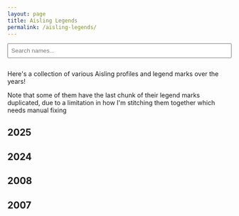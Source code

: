 ```yaml
---
layout: page
title: Aisling Legends
permalink: /aisling-legends/
---
```


<input type="text" id="search" placeholder="Search names..." style="margin-bottom: 1em; padding: 0.5em; width: 100%;" />

Here's a collection of various Aisling profiles and legend marks over the years!

Note that some of them have the last chunk of their legend marks duplicated, due to a limitation in how I'm stitching them together which needs manual fixing

## 2025

<ul id="name-list-2025"></ul>

## 2024

<ul id="name-list-2024"></ul>

## 2008

<ul id="name-list-2008"></ul>

## 2007

<ul id="name-list-2007"></ul>


<script>
    const names2025 = [
        'Adriela',
        'Ailred',
        'Amarranth',
        'Angelic',
        'Angelynn',
        'Arpina',
        'bearly',
        'beerbottle',
        'Bindo',
        'binnie',
        'bladeg',
        'bladejdg',
        'blader',
        'Blanche',
        'BlueFountain',
        'bLuEjR',
        'blueskye',
        'Bojingies',
        'Bruiser',
        'Bywyd',
        'Carnaugh',
        'Cherrius',
        'cutiejg',
        'DancingWind',
        'Dender',
        'Dionia',
        'Doms',
        'DoubleMint',
        'DoomHealer',
        'Drucilla',
        'Duplico',
        'Elzhi',
        'eLZioN',
        'Falconlady',
        'FFeightBest',
        'Firemayden',
        'Gaia',
        'Hien',
        'Hoshiko',
        'Iglis',
        'impuneToo',
        'iShallHeal',
        'JadeAkaino',
        'Jennifer',
        'Jerry',
        'Kedian',
        'Khloe',
        'Kimchii',
        'Krytos',
        'Lancelot',
        'Landon',
        'Lexem',
        'LlamaTacoo',
        'LovenPretty',
        'Lux',
        'mavrik',
        'Mayheart',
        'melon',
        'Mintofkali',
        'Missgreenry',
        'MlKE',
        'Moogle',
        'Nenya',
        'NeroZeroXe',
        'Never',
        'niZon',
        'notvorlof',
        'OceanWind',
        'panda',
        'Paramour',
        'PinkLily',
        'Protoman',
        'Raiphie',
        'Rocandy',
        'Rorrik',
        'Rune',
        'SaintAsher',
        'San',
        'Seidon',
        'SilentNite',
        'Snooze',
        'Somae',
        'Soundwave',
        'StarShine',
        'StarSparkler',
        'Ulli',
        'Turtlehermit',
        'Tristam',
        'Theowin',
        'Thubub',
        'Twinkle',
        'TwinkleStar',
        'Ubrei',
        'Vamistle',
        'VanMorgan',
        'Wastedd',
        'Willco',
        'Wormtongue',
        'Xoody',
        'xYourAngelx',
        'Yawgmoth',
        'Zaos',
        'Zaxa',
        'Zeix',
        'ZerA',
        'zGerbz',
        'ZhongFou',
        'ZoD',
        'Zwuji',
    ];
    const names2024 = [
        'Acesin',
        'Alvino',
        'And',
        'Aon',
        'AresFalco',
        'Arohanui',
        'Auzric',
        'Bea',
        'BioMagus',
        'BoJingles',
        'Brittany',
        'Cazbrileth',
        'Como',
        'Demylong',
        'Disarray',
        'Dylanlan',
        'Dynamus',
        'Eiscego',
        'Eternalty',
        'Exonyte',
        'FatalRevenge',
        'FFninen',
        'Final',
        'FrauLynn',
        'Giggles',
        'Hihaku',
        'Huhuman',
        'Ishikawa',
        'Jaice',
        'JessicaP',
        'Kald',
        'Kallina',
        'Laurier',
        'Leemon',
        'makeup',
        'Makunouchi',
        'Merisa',
        'Moogle',
        'MrMvP',
        'Naena',
        'NaLyd',
        'NeoxBahamut',
        'NoirGato',
        'Peppita',
        'Ramanayan',
        'Renvo',
        'ReyaKeely',
        'Ridiickai',
        'Set',
        'Sick',
        'Srgious',
        'SunYukii',
        'Tazz',
        'Telme',
        'TriDemp',
        'Venezia',
        'Viveena',
        'Warginald',
        'Wizadrian',
        'yLo',
        'Yukii',
        'Zurf',
    ];
    const names2008 = [
        'PrincessM',
        'TrainerWiz',
    ];
    const names2007 = [
        'BioMagus',
        'Franees',
        'Galaxis',
        'Malache',
        'Shoguo',
        'Vamistle',
    ];
    const years = [2025, 2024, 2008, 2007];
    const nameList2025 = document.getElementById('name-list-2025');
    const nameList2024 = document.getElementById('name-list-2024');
    const nameList2008 = document.getElementById('name-list-2008');
    const nameList2007 = document.getElementById('name-list-2007');

    function appendNames(nameList, names, year) {
        names.forEach(function(name) {
            const li = document.createElement('li');
            const link = document.createElement('a');
            const lowercase = name.toLowerCase();
            link.href = `/assets/img/aisling-legends/${lowercase}-${year}.png`;
            link.textContent = name;
            li.appendChild(link);
            nameList.appendChild(li);
        });
    }

    appendNames(nameList2025, names2025, 2025);
    appendNames(nameList2024, names2024, 2024);
    appendNames(nameList2008, names2008, 2008);
    appendNames(nameList2007, names2007, 2007);

    document.getElementById('search').addEventListener('input', function () {
        const filter = this.value.toLowerCase();
        years.forEach(function(year) {
            const listItems = document.querySelectorAll(`#name-list-${year} li`);

            listItems.forEach(function (li) {
                const text = li.textContent.toLowerCase();
                li.style.display = text.includes(filter) ? '' : 'none';
            });
        });
    });
</script>
